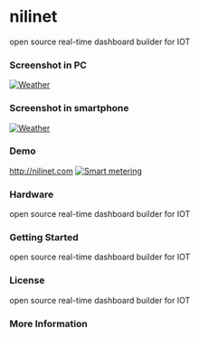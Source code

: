 # nilinet
open source real-time dashboard builder for IOT
### Screenshot in PC
[![Weather](https://raw.githubusercontent.com/alialaei110/nilinet/master/aliii111.PNG)](http://www.nilinet.com)
### Screenshot in smartphone
[![Weather](http://www.nilinet.com/img/LOGONILINET1.png)](http://www.nilinet.com)

### Demo
http://nilinet.com
[![Smart metering](http://www.nilinet.com/img/LOGONILINET1.png "Smart metering")](http://www.nilinet.com)


### Hardware
open source real-time dashboard builder for IOT

### Getting Started
open source real-time dashboard builder for IOT

### License
open source real-time dashboard builder for IOT

### More Information
